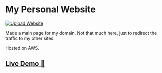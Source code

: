 # My Personal Website
[![Upload Website](https://github.com/NotMhoo/personal-website/actions/workflows/front-end-CICD.yml/badge.svg)](https://github.com/NotMhoo/personal-website/actions/workflows/front-end-CICD.yml)

Made a main page for my domain. Not that much here, just to redirect the traffic to my other sites.

Hosted on AWS.

## [Live Demo 🔗](https://heyitsmhoo.com)